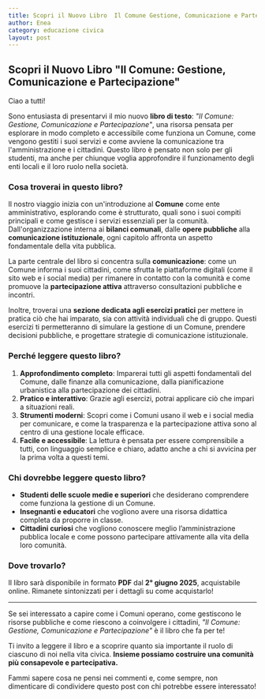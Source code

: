 ```yaml
---
title: Scopri il Nuovo Libro  Il Comune Gestione, Comunicazione e Partecipazione
author: Enea
category: educazione civica
layout: post
---
```

## **Scopri il Nuovo Libro "Il Comune: Gestione, Comunicazione e Partecipazione"**

Ciao a tutti!

Sono entusiasta di presentarvi il mio nuovo **libro di testo**: *"Il Comune: Gestione, Comunicazione e Partecipazione"*, una risorsa pensata per esplorare in modo completo e accessibile come funziona un Comune, come vengono gestiti i suoi servizi e come avviene la comunicazione tra l'amministrazione e i cittadini. Questo libro è pensato non solo per gli studenti, ma anche per chiunque voglia approfondire il funzionamento degli enti locali e il loro ruolo nella società.

### **Cosa troverai in questo libro?**

Il nostro viaggio inizia con un'introduzione al **Comune** come ente amministrativo, esplorando come è strutturato, quali sono i suoi compiti principali e come gestisce i servizi essenziali per la comunità. Dall'organizzazione interna ai **bilanci comunali**, dalle **opere pubbliche** alla **comunicazione istituzionale**, ogni capitolo affronta un aspetto fondamentale della vita pubblica.

La parte centrale del libro si concentra sulla **comunicazione**: come un Comune informa i suoi cittadini, come sfrutta le piattaforme digitali (come il sito web e i social media) per rimanere in contatto con la comunità e come promuove la **partecipazione attiva** attraverso consultazioni pubbliche e incontri.

Inoltre, troverai una **sezione dedicata agli esercizi pratici** per mettere in pratica ciò che hai imparato, sia con attività individuali che di gruppo. Questi esercizi ti permetteranno di simulare la gestione di un Comune, prendere decisioni pubbliche, e progettare strategie di comunicazione istituzionale.

### **Perché leggere questo libro?**

1. **Approfondimento completo**: Imparerai tutti gli aspetti fondamentali del Comune, dalle finanze alla comunicazione, dalla pianificazione urbanistica alla partecipazione dei cittadini.
2. **Pratico e interattivo**: Grazie agli esercizi, potrai applicare ciò che impari a situazioni reali.
3. **Strumenti moderni**: Scopri come i Comuni usano il web e i social media per comunicare, e come la trasparenza e la partecipazione attiva sono al centro di una gestione locale efficace.
4. **Facile e accessibile**: La lettura è pensata per essere comprensibile a tutti, con linguaggio semplice e chiaro, adatto anche a chi si avvicina per la prima volta a questi temi.

### **Chi dovrebbe leggere questo libro?**

- **Studenti delle scuole medie e superiori** che desiderano comprendere come funziona la gestione di un Comune.
- **Insegnanti e educatori** che vogliono avere una risorsa didattica completa da proporre in classe.
- **Cittadini curiosi** che vogliono conoscere meglio l’amministrazione pubblica locale e come possono partecipare attivamente alla vita della loro comunità.

### **Dove trovarlo?**

Il libro sarà disponibile in formato **PDF** dal **2° giugno 2025**, acquistabile online. Rimanete sintonizzati per i dettagli su come acquistarlo!

---

Se sei interessato a capire come i Comuni operano, come gestiscono le risorse pubbliche e come riescono a coinvolgere i cittadini, *"Il Comune: Gestione, Comunicazione e Partecipazione"* è il libro che fa per te!

Ti invito a leggere il libro e a scoprire quanto sia importante il ruolo di ciascuno di noi nella vita civica. **Insieme possiamo costruire una comunità più consapevole e partecipativa.**

Fammi sapere cosa ne pensi nei commenti e, come sempre, non dimenticare di condividere questo post con chi potrebbe essere interessato!
